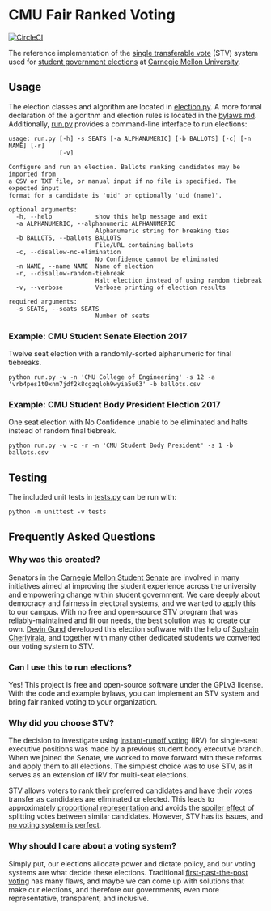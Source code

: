 # CMU Fair Ranked Voting

[![CircleCI](https://circleci.com/gh/CMU-Senate/fair-ranked-voting.svg?style=svg)](https://circleci.com/gh/CMU-Senate/fair-ranked-voting)

The reference implementation of the [single transferable vote](https://en.wikipedia.org/wiki/Single_transferable_vote) (STV) system used for [student government elections](https://stugov.andrew.cmu.edu/elections) at [Carnegie Mellon University](https://www.cmu.edu).

## Usage
The election classes and algorithm are located in [election.py](election.py). A more formal declaration of the algorithm and election rules is located in the [bylaws.md](bylaws.md). Additionally, [run.py](run.py) provides a command-line interface to run elections:
```
usage: run.py [-h] -s SEATS [-a ALPHANUMERIC] [-b BALLOTS] [-c] [-n NAME] [-r]
              [-v]

Configure and run an election. Ballots ranking candidates may be imported from
a CSV or TXT file, or manual input if no file is specified. The expected input
format for a candidate is 'uid' or optionally 'uid (name)'.

optional arguments:
  -h, --help            show this help message and exit
  -a ALPHANUMERIC, --alphanumeric ALPHANUMERIC
                        Alphanumeric string for breaking ties
  -b BALLOTS, --ballots BALLOTS
                        File/URL containing ballots
  -c, --disallow-nc-elimination
                        No Confidence cannot be eliminated
  -n NAME, --name NAME  Name of election
  -r, --disallow-random-tiebreak
                        Halt election instead of using random tiebreak
  -v, --verbose         Verbose printing of election results

required arguments:
  -s SEATS, --seats SEATS
                        Number of seats
```

### Example: CMU Student Senate Election 2017
Twelve seat election with a randomly-sorted alphanumeric for final tiebreaks.
```
python run.py -v -n 'CMU College of Engineering' -s 12 -a 'vrb4pes1t0xnm7jdf2k8cgzqloh9wyia5u63' -b ballots.csv
```

### Example: CMU Student Body President Election 2017
One seat election with No Confidence unable to be eliminated and halts instead of random final tiebreak.
```
python run.py -v -c -r -n 'CMU Student Body President' -s 1 -b ballots.csv
```

## Testing

The included unit tests in [tests.py](tests.py) can be run with:
```
python -m unittest -v tests
```
## Frequently Asked Questions

### Why was this created?

Senators in the [Carnegie Mellon Student Senate](https://cmusenate.org) are involved in many initiatives aimed at improving the student experience across the university and empowering change within student government. We care deeply about democracy and fairness in electoral systems, and we wanted to apply this to our campus. With no free and open-source STV program that was reliably-maintained and fit our needs, the best solution was to create our own. [Devin Gund](https://github.com/dgund) developed this election software with the help of [Sushain Cherivirala](https://github.com/sushain97), and together with many other dedicated students we converted our voting system to STV.

### Can I use this to run elections?

Yes! This project is free and open-source software under the GPLv3 license. With the code and example bylaws, you can implement an STV system and bring fair ranked voting to your organization.

### Why did you choose STV?

The decision to investigate using [instant-runoff voting](https://en.wikipedia.org/wiki/Instant-runoff_voting) (IRV) for single-seat executive positions was made by a previous student body executive branch. When we joined the Senate, we worked to move forward with these reforms and apply them to all elections. The simplest choice was to use STV, as it serves as an extension of IRV for multi-seat elections.

STV allows voters to rank their preferred candidates and have their votes transfer as candidates are eliminated or elected. This leads to approximately [proportional representation](https://en.wikipedia.org/wiki/Proportional_representation) and avoids the [spoiler effect](https://en.wikipedia.org/wiki/Spoiler_effect) of splitting votes between similar candidates. However, STV has its issues, and [no voting system is perfect](https://en.wikipedia.org/wiki/Arrow%27s_impossibility_theorem).

### Why should I care about a voting system?

Simply put, our elections allocate power and dictate policy, and our voting systems are what decide these elections. Traditional [first-past-the-post voting](https://en.wikipedia.org/wiki/First-past-the-post_voting) has many flaws, and maybe we can come up with solutions that make our elections, and therefore our governments, even more representative, transparent, and inclusive.
